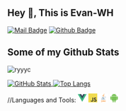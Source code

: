 ## Hey 👋, This is Evan-WH

[![Mail Badge](https://img.shields.io/badge/-2637405542wh@gmail.com-c14438?style=flat&logo=Gmail&logoColor=white&link=mailto:iswuhao.cn)](mailto:iswuhao.cn) 
[![Github Badge](https://img.shields.io/badge/-千篇壹律-grey?style=flat&logo=github&logoColor=white&link=https://iswuhao.cn)](https://iswuhao.cn/)
## Some of my Github Stats
<p align=left> <img src=https://komarev.com/ghpvc/?username=ryyyc alt=ryyyc /> </p>

<a href="https://github.com/Evan-WH">
  <img align="center" alt="GitHub Stats" src="https://github-readme-stats.vercel.app/api?username=Evan-WH&show_icons=true&include_all_commits=true" style="width:417px"  />
</a>
<a href="https://github.com/Evan-WH">
  <img align="center" alt="Top Langs" src="https://github-readme-stats.vercel.app/api/top-langs/?username=Evan-WH&layout=compact" />
</a>

//Languages and Tools:
<code><img height="20" src="https://raw.githubusercontent.com/github/explore/80688e429a7d4ef2fca1e82350fe8e3517d3494d/topics/vue/vue.png" alt="java"></code>
<code><img height="20" src="https://raw.githubusercontent.com/github/explore/80688e429a7d4ef2fca1e82350fe8e3517d3494d/topics/javascript/javascript.png" alt="javascript"></code>
<code><img height="20" src="https://raw.githubusercontent.com/github/explore/80688e429a7d4ef2fca1e82350fe8e3517d3494d/topics/java/java.png" alt="java"></code>
<code><img height="20" src="https://raw.githubusercontent.com/github/explore/80688e429a7d4ef2fca1e82350fe8e3517d3494d/topics/android/android.png" alt="android"></code>

